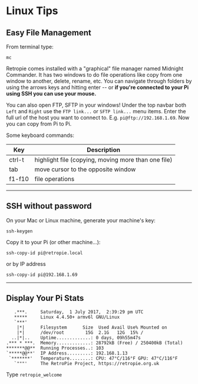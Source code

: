 # Linux Tips

## Easy File Management

From terminal type:

`mc`

Retropie comes installed with a "graphical" file manager named Midnight Commander. 
It has two windows to do file operations like copy from one window to another, 
delete, rename, etc. You can navigate through folders by using the arrows keys and 
hitting enter -- or **if you're connected to your Pi using SSH you can use your
mouse.**

You can also open FTP, SFTP in your windows! Under the top navbar both `Left` and `Right` use the `FTP link...` or `SFTP link...` menu items. Enter the full url of the host you want to connect to. E.g. `pi@ftp://192.168.1.69`. Now you can copy from Pi to Pi.

Some keyboard commands:

|Key|Description|
|--|--|
|ctrl-t|highlight file (copying, moving more than one file)|
|tab|move cursor to the opposite window|
|f1-f10|file operations|

----

## SSH without password

On your Mac or Linux machine, generate your machine's key:

`ssh-keygen`

Copy it to your Pi (or other machine...):

`ssh-copy-id pi@retropie.local`

or by IP address

`ssh-copy-id pi@192.168.1.69`

----

## Display Your Pi Stats

```
   .***.     Saturday,  1 July 2017,  2:39:29 pm UTC
   *****     Linux 4.4.50+ armv6l GNU/Linux
   `***'
    |*|      Filesystem      Size  Used Avail Use% Mounted on
    |*|      /dev/root        15G  2.1G   12G  15% /
  ..|*|..    Uptime.............: 0 days, 09h55m47s
.*** * ***.  Memory.............: 28792kB (Free) / 250400kB (Total)
*******@@**  Running Processes..: 103
`*****@@**'  IP Address.........: 192.168.1.13
 `*******'   Temperature........: CPU: 47°C/116°F GPU: 47°C/116°F
   `"""'     The RetroPie Project, https://retropie.org.uk
```

Type `retropie_welcome`
